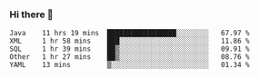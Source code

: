 ### Hi there 👋

<!--
**urzz/urzz** is a ✨ _special_ ✨ repository because its `README.md` (this file) appears on your GitHub profile.

Here are some ideas to get you started:

- 🔭 I’m currently working on ...
- 🌱 I’m currently learning ...
- 👯 I’m looking to collaborate on ...
- 🤔 I’m looking for help with ...
- 💬 Ask me about ...
- 📫 How to reach me: ...
- 😄 Pronouns: ...
- ⚡ Fun fact: ...
-->

<!--START_SECTION:waka-->
```text
Java    11 hrs 19 mins  █████████████████░░░░░░░░   67.97 % 
XML     1 hr 58 mins    ███░░░░░░░░░░░░░░░░░░░░░░   11.86 % 
SQL     1 hr 39 mins    ██▒░░░░░░░░░░░░░░░░░░░░░░   09.91 % 
Other   1 hr 27 mins    ██▒░░░░░░░░░░░░░░░░░░░░░░   08.76 % 
YAML    13 mins         ▒░░░░░░░░░░░░░░░░░░░░░░░░   01.34 % 
```
<!--END_SECTION:waka-->
